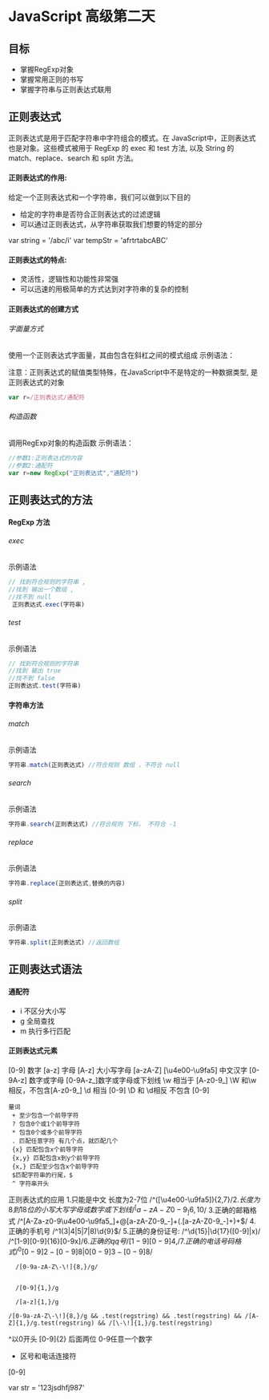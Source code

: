 # JavaScript 高级第二天

## 目标
* 掌握RegExp对象
* 掌握常用正则的书写
* 掌握字符串与正则表达式联用


## 正则表达式
正则表达式是用于匹配字符串中字符组合的模式。在 JavaScript中，正则表达式也是对象。这些模式被用于 RegExp 的 exec 和 test 方法, 以及 String 的 match、replace、search 和 split 方法。

#### 正则表达式的作用:
给定一个正则表达式和一个字符串，我们可以做到以下目的
* 给定的字符串是否符合正则表达式的过滤逻辑
* 可以通过正则表达式，从字符串获取我们想要的特定的部分

var string = '/abc/i'
var tempStr = 'afrtrtabcABC'

#### 正则表达式的特点:
* 灵活性，逻辑性和功能性非常强
* 可以迅速的用极简单的方式达到对字符串的复杂的控制


#### 正则表达式的创建方式
###### 字面量方式
使用一个正则表达式字面量，其由包含在斜杠之间的模式组成
示例语法：

注意：正则表达式的赋值类型特殊，在JavaScript中不是特定的一种数据类型, 是正则表达式的对象

```JavaScript
var r=/正则表达式/通配符
```

###### 构造函数
调用RegExp对象的构造函数
示例语法：

```JavaScript
//参数1:正则表达式的内容
//参数2:通配符
var r=new RegExp("正则表达式","通配符")
```

## 正则表达式的方法
#### RegExp 方法
###### exec
示例语法

```JavaScript
// 找到符合规则的字符串 ,
//找到 输出一个数组 ,
//找不到 null
 正则表达式.exec(字符串)
```

###### test
示例语法

```JavaScript
// 找到符合规则的字符串
//找到 输出 true
//找不到 false
正则表达式.test(字符串)
```

#### 字符串方法

###### match
示例语法

```JavaScript
字符串.match(正则表达式) //符合规则 数组 ，不符合 null
```

###### search
示例语法

```JavaScript
字符串.search(正则表达式) //符合规则 下标， 不符合 -1
```

###### replace
示例语法

```JavaScript
字符串.replace(正则表达式,替换的内容)
```

###### split
示例语法

```JavaScript
字符串.split(正则表达式) //返回数组
```

## 正则表达式语法
#### 通配符
* i 不区分大小写
* g 全局查找
* m 执行多行匹配


#### 正则表达式元素
  [0-9] 数字
	[a-z] 字母
	[A-z] 大小写字母  [a-zA-Z]
	[\u4e00-\u9fa5] 中文汉字
	[0-9A-z] 数字或字母
	[0-9A-z_]数字或字母或下划线
	\w 相当于 [A-z0-9_]
	\W 和\w 相反，不包含[A-z0-9_]
	\d 相当 [0-9]
	\D 和 \d相反 不包含 [0-9]

	量词
	 + 至少包含一个前导字符
	 ? 包含0个或1个前导字符
	 * 包含0个或多个前导字符
	 . 匹配任意字符 有几个点，就匹配几个
	 {x} 匹配包含x个前导字符
	 {x,y} 匹配包含x到y个前导字符
	 {x,} 匹配至少包含x个前导字符
	 $匹配字符串的行尾，$
	 ^ 字符串开头

正则表达式的应用
	 1.只能是中文 长度为2-7位
		 /^([\u4e00-\u9fa5]){2,7}$/
	 2.长度为8到18位的小写大写字母或数字或下划线
		/^[a-zA-Z0-9_]{6,10}$/
	 3.正确的邮箱格式
		/^[A-Za-z0-9\u4e00-\u9fa5_]+@[a-zA-Z0-9_-]+(\.[a-zA-Z0-9_-]+)+$/
	4.正确的手机号
		/^1(3|4|5|7|8)\d{9}$/
	5.正确的身份证号:
		/^\d{15}|\d{17}([0-9]|x)/
		/^[1-9][0-9]{16}[0-9x]$/
	6.正确的qq号
		/[1-9][0-9]{4,}/
	7.正确的电话号码格式
		/^0[0-9]{2}-[0-9]{8}|0[0-9]{3}-[0-9]{8}$/

      /[0-9a-zA-Z\-\!]{8,}/g/


      /[0-9]{1,}/g

      /[a-z]{1,}/g  

    /[0-9a-zA-Z\-\!]{8,}/g && .test(regstring) && .test(regstring) && /[A-Z]{1,}/g.test(regstring) && /[\-\!]{1,}/g.test(regstring)

^以0开头
[0-9]{2}  后面两位 0-9任意一个数字
- 区号和电话连接符

[0-9]

var str = '123jsdhfj987'
